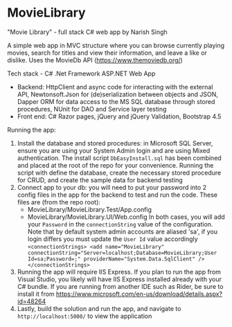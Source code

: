 # MovieLibrary

"Movie Library" - full stack C# web app by Narish Singh

A simple web app in MVC structure where you can browse currently playing movies, search for titles and view their
information, and leave a like or dislike. Uses the MovieDb API (https://www.themoviedb.org/)

Tech stack - C# .Net Framework ASP.NET Web App

- Backend: HttpClient and async code for interacting with the external API, Newtonsoft.Json for (de)serialization
  between objects and JSON, Dapper ORM for data access to the MS SQL database through stored procedures, NUnit for DAO
  and Service layer testing
- Front end: C# Razor pages, jQuery and jQuery Validation, Bootstrap 4.5

Running the app:

1. Install the database and stored procedures: in Microsoft SQL Server, ensure you are using your System Admin login and
   are using Mixed authentication. The install script `DbEasyInstall.sql` has been combined and placed at the root of
   the repo for your convenience. Running the script with define the database, create the necessary stored procedure for
   CRUD, and create the sample data for backend testing
2. Connect app to your db: you will need to put your password into 2 config files in the app for the backend to test and
   run the code. These files are (from the repo root):
    - MovieLibrary/MovieLibrary.Test/App.config
    - MovieLibrary/MovieLibrary.UI/Web.config 
   In both cases, you will add your `Password` in the `connectionString` value of the configuration. Note that by default system admin accounts are aliased 'sa', if you login differs you must update the `User Id` value accordingly
   `<connectionStrings>
      <add name="MovieLibrary" connectionString="Server=localhost;Database=MovieLibrary;User Id=sa;Password=;"
      providerName="System.Data.SqlClient" />
   </connectionStrings>`
3. Running the app will require IIS Express. If you plan to run the app from Visual Studio, you likely will have
   IIS Express installed already with your C# bundle. If you are running from another IDE such as Rider, be sure to
   install it from https://www.microsoft.com/en-us/download/details.aspx?id=48264
4. Lastly, build the solution and run the app, and navigate to `http://localhost:5000/` to view the application